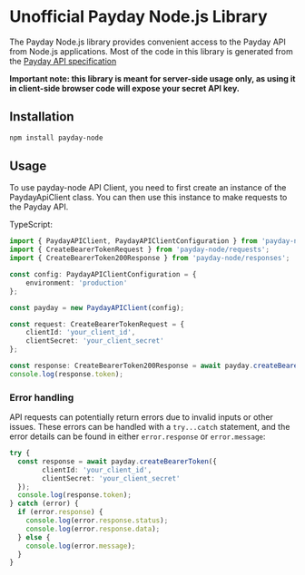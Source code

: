 # Unofficial Payday Node.js Library

The Payday Node.js library provides convenient access to the Payday API from Node.js applications.
Most of the code in this library is generated from the [Payday API specification](https://apidoc.payday.is/)

**Important note: this library is meant for server-side usage only, as using it in client-side browser code will expose your secret API key.**

## Installation

```bash
npm install payday-node
```

## Usage

To use payday-node API Client, you need to first create an instance of the PaydayApiClient class. You can then use this instance to make requests to the Payday API.

TypeScript:

```typescript
import { PaydayAPIClient, PaydayAPIClientConfiguration } from 'payday-node';
import { CreateBearerTokenRequest } from 'payday-node/requests';
import { CreateBearerToken200Response } from 'payday-node/responses';

const config: PaydayAPIClientConfiguration = {
    environment: 'production'
};

const payday = new PaydayAPIClient(config);

const request: CreateBearerTokenRequest = {
    clientId: 'your_client_id',
    clientSecret: 'your_client_secret'
};

const response: CreateBearerToken200Response = await payday.createBearerToken(request);
console.log(response.token);
```

### Error handling

API requests can potentially return errors due to invalid inputs or other issues. These errors can be handled with a `try...catch` statement, and the error details can be found in either `error.response` or `error.message`:

```typescript
try {
  const response = await payday.createBearerToken({
        clientId: 'your_client_id',
        clientSecret: 'your_client_secret'
  });
  console.log(response.token);
} catch (error) {
  if (error.response) {
    console.log(error.response.status);
    console.log(error.response.data);
  } else {
    console.log(error.message);
  }
}
```

